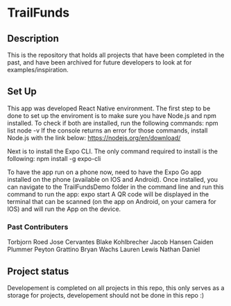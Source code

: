 # TrailFunds

## Description
This is the repository that holds all projects that have been completed in the past, and have been archived for future developers to look at for examples/inspiration.

## Set Up
This app was developed React Native environment. The first step to be done to set up the enviroment is to make sure you have Node.js and npm installed. To check if both are installed, run the following commands:
npm list
node -v
If the console returns an error for those commands, install Node.js with the link below:
https://nodejs.org/en/download/

Next is to install the Expo CLI. The only command required to install is the following:
npm install -g expo-cli

To have the app run on a phone now, need to have the Expo Go app installed on the phone (available on IOS and Android). Once installed, you can navigate to the TrailFundsDemo folder in the command line and run this command to run the app:
expo start
A QR code will be displayed in the terminal that can be scanned (on the app on Android, on your camera for IOS) and will run the App on the device.

### Past Contributers 
Torbjorn Roed 
Jose Cervantes
Blake Kohlbrecher
Jacob Hansen
Caiden Plummer
Peyton Grattino
Bryan Wachs
Lauren Lewis
Nathan Daniel

## Project status
Developement is completed on all projects in this repo, this only serves as a storage for projects, developement should not be done in this repo :) 
